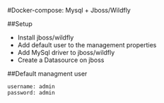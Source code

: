 #Docker-compose: Mysql + Jboss/Wildfly

##Setup
- Install jboss/wildfly
- Add default user to the management properties
- Add MySql driver to jboss/wildfly
- Create a Datasource on jboss

##Default managment user
```
username: admin
password: admin
```

